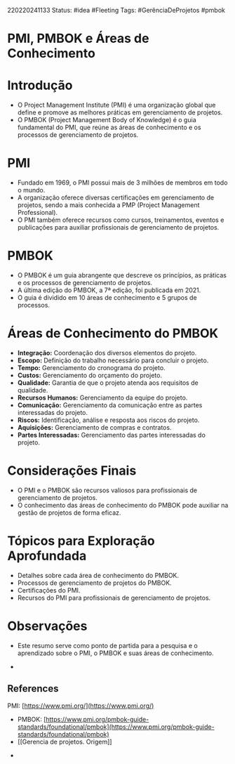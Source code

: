 220220241133
Status: #idea #Fleeting 
Tags: #GerênciaDeProjetos #pmbok
# PMI, PMBOK e Áreas de Conhecimento
# Introdução

- O Project Management Institute (PMI) é uma organização global que define e promove as melhores práticas em gerenciamento de projetos.
- O PMBOK (Project Management Body of Knowledge) é o guia fundamental do PMI, que reúne as áreas de conhecimento e os processos de gerenciamento de projetos.

# PMI

- Fundado em 1969, o PMI possui mais de 3 milhões de membros em todo o mundo.
- A organização oferece diversas certificações em gerenciamento de projetos, sendo a mais conhecida a PMP (Project Management Professional).
- O PMI também oferece recursos como cursos, treinamentos, eventos e publicações para auxiliar profissionais de gerenciamento de projetos.

# PMBOK

- O PMBOK é um guia abrangente que descreve os princípios, as práticas e os processos de gerenciamento de projetos.
- A última edição do PMBOK, a 7ª edição, foi publicada em 2021.
- O guia é dividido em 10 áreas de conhecimento e 5 grupos de processos.

# Áreas de Conhecimento do PMBOK

- **Integração:** Coordenação dos diversos elementos do projeto.
- **Escopo:** Definição do trabalho necessário para concluir o projeto.
- **Tempo:** Gerenciamento do cronograma do projeto.
- **Custos:** Gerenciamento do orçamento do projeto.
- **Qualidade:** Garantia de que o projeto atenda aos requisitos de qualidade.
- **Recursos Humanos:** Gerenciamento da equipe do projeto.
- **Comunicação:** Gerenciamento da comunicação entre as partes interessadas do projeto.
- **Riscos:** Identificação, análise e resposta aos riscos do projeto.
- **Aquisições:** Gerenciamento de compras e contratos.
- **Partes Interessadas:** Gerenciamento das partes interessadas do projeto.

# Considerações Finais

- O PMI e o PMBOK são recursos valiosos para profissionais de gerenciamento de projetos.
- O conhecimento das áreas de conhecimento do PMBOK pode auxiliar na gestão de projetos de forma eficaz.

# Tópicos para Exploração Aprofundada

- Detalhes sobre cada área de conhecimento do PMBOK.
- Processos de gerenciamento de projetos do PMBOK.
- Certificações do PMI.
- Recursos do PMI para profissionais de gerenciamento de projetos.

 
# Observações

- Este resumo serve como ponto de partida para a pesquisa e o aprendizado sobre o PMI, o PMBOK e suas áreas de conhecimento.
*
## References
PMI: [https://www.pmi.org/](https://www.pmi.org/)
- PMBOK: [https://www.pmi.org/pmbok-guide-standards/foundational/pmbok](https://www.pmi.org/pmbok-guide-standards/foundational/pmbok)
- [[Gerencia de projetos. Origem]]
*
